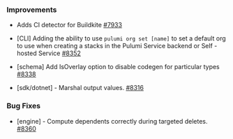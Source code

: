 ### Improvements
* Adds CI detector for Buildkite [#7933](https://github.com/pulumi/pulumi/pull/7933)

- [CLI] Adding the ability to use `pulumi org set [name]` to set a default org
  to use when creating a stacks in the Pulumi Service backend or Self -hosted Service
  [#8352](https://github.com/pulumi/pulumi/pull/8352)

- [schema] Add IsOverlay option to disable codegen for particular types
  [#8338](https://github.com/pulumi/pulumi/pull/8338)

- [sdk/dotnet] - Marshal output values.
  [#8316](https://github.com/pulumi/pulumi/pull/8316)

### Bug Fixes

- [engine] - Compute dependents correctly during targeted deletes.
  [#8360](https://github.com/pulumi/pulumi/pull/8360)
